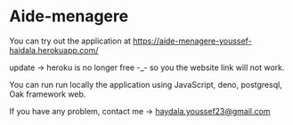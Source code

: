 # Aide-menagere

You can try out the application at https://aide-menagere-youssef-haidala.herokuapp.com/

update -> heroku is no longer free -_- so you the website link will not work.

You can run run locally the application using JavaScript, deno, postgresql, Oak framework web.

If you have any problem, contact me -> haydala.youssef23@gmail.com
